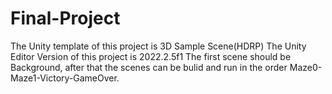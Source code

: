# Final-Project
The Unity template of this project is 3D Sample Scene(HDRP)
The Unity Editor Version of this project is 2022.2.5f1
The first scene should be Background, after that the scenes can be bulid and run in the order Maze0-Maze1-Victory-GameOver.
